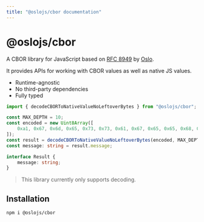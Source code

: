 ```yaml
---
title: "@oslojs/cbor documentation"
---
```


# @oslojs/cbor

A CBOR library for JavaScript based on [RFC 8949](https://datatracker.ietf.org/doc/html/rfc8949) by [Oslo](https://oslojs.dev).

It provides APIs for working with CBOR values as well as native JS values.

- Runtime-agnostic
- No third-party dependencies
- Fully typed

```ts
import { decodeCBORToNativeValueNoLeftoverBytes } from "@oslojs/cbor";

const MAX_DEPTH = 10;
const encoded = new Uint8Array([
	0xa1, 0x67, 0x6d, 0x65, 0x73, 0x73, 0x61, 0x67, 0x65, 0x65, 0x68, 0x65, 0x6c, 0x6c, 0x6f
]);
const result = decodeCBORToNativeValueNoLeftoverBytes(encoded, MAX_DEPTH) as Result;
const message: string = result.message;

interface Result {
	message: string;
}
```

> This library currently only supports decoding.

## Installation

```
npm i @oslojs/cbor
```
